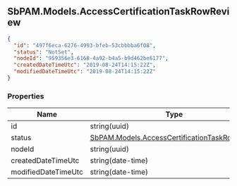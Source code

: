 
<h2 id="tocS_SbPAM.Models.AccessCertificationTaskRowReview">SbPAM.Models.AccessCertificationTaskRowReview</h2>

<a id="schemasbpam.models.accesscertificationtaskrowreview"></a>
<a id="schema_SbPAM.Models.AccessCertificationTaskRowReview"></a>
<a id="tocSsbpam.models.accesscertificationtaskrowreview"></a>
<a id="tocssbpam.models.accesscertificationtaskrowreview"></a>

```json
{
  "id": "497f6eca-6276-4993-bfeb-53cbbbba6f08",
  "status": "NotSet",
  "nodeId": "959356e3-6168-4a92-b4a5-b9d462be6177",
  "createdDateTimeUtc": "2019-08-24T14:15:22Z",
  "modifiedDateTimeUtc": "2019-08-24T14:15:22Z"
}

```

### Properties

|Name|Type|Required|Restrictions|Description|
|---|---|---|---|---|
|id|string(uuid)|false|none|none|
|status|[SbPAM.Models.AccessCertificationTaskRowStatus](#schemasbpam.models.accesscertificationtaskrowstatus)|false|none|none|
|nodeId|string(uuid)|false|none|none|
|createdDateTimeUtc|string(date-time)|false|none|none|
|modifiedDateTimeUtc|string(date-time)|false|none|none|


